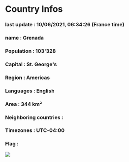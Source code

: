 # Country  Infos
### last update : 10/06/2021, 06:34:26 (France time)

### name : Grenada
### Population : 103'328
### Capital : St. George's
### Region : Americas
### Languages : English
### Area : 344 km²
### Neighboring countries : 
### Timezones : UTC-04:00

### Flag :
![](https://restcountries.eu/data/grd.svg)